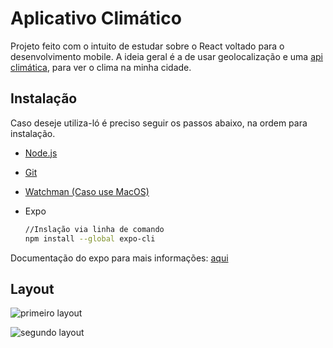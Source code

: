 # Aplicativo Climático

Projeto feito com o intuito de estudar sobre o React voltado para o desenvolvimento mobile. A ideia geral é a de usar geolocalização e uma [api climática](https://hgbrasil.com/status/weather), para ver o clima na minha cidade. 

## Instalação

Caso deseje utiliza-ló é preciso seguir os passos abaixo, na ordem para instalação.

- [Node.js](https://nodejs.org/en/)

- [Git](https://git-scm.com/)

- [Watchman (Caso use MacOS)](https://facebook.github.io/watchman/docs/install#buildinstall)

- Expo 

  ```bash
  //Inslação via linha de comando
  npm install --global expo-cli
  ```

Documentação do expo para mais informações: [aqui](https://docs.expo.dev/)

## Layout

![primeiro layout](weather-app\assets\1.jpeg)

![segundo layout](weather-app\assets\2.jpeg)
